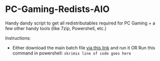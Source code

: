 # PC-Gaming-Redists-AIO
Handy dandy script to get all redistributables required for PC Gaming + a few other handy tools (like 7zip, Powershell, etc.)

Instructions: 
- Either download the main batch file [via this link](https://github.com/harryeffinpotter/PC-Gaming-Redists-AIO/raw/main/AIOInstaller.bat) and run it
OR
Run this command in powershell: `skrimix line of code goes here`
